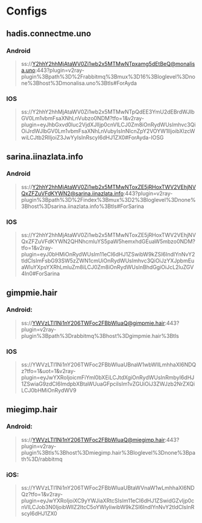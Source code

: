 # Configs

## hadis.connectme.uno
### Android
> ss://Y2hhY2hhMjAtaWV0Zi1wb2x5MTMwNTpxamg5dEtBeQ@monalisa.uno:443?plugin=v2ray-plugin%3Bpath%3D%2Frabbitmq%3Bmux%3D16%3Bloglevel%3Dnone%3Bhost%3Dmonalisa.uno%3Btls#ForAyda
### IOS
> ss://Y2hhY2hhMjAtaWV0Zi1wb2x5MTMwNTpQdEE3YmU2dEBrdWJlbGV0Lm1vbmFsaXNhLnVubzo0NDM?tfo=1&v2ray-plugin=eyJhbGxvd0luc2VjdXJlIjp0cnVlLCJ0Zm8iOnRydWUsImhvc3QiOiJrdWJlbGV0Lm1vbmFsaXNhLnVubyIsInNlcnZpY2VOYW1lIjoibXlzcWwiLCJtb2RlIjoiZ3JwYyIsInRscyI6dHJ1ZX0#ForAyda-IOSG

## sarina.iinazlata.info
### Android
> ss://Y2hhY2hhMjAtaWV0Zi1wb2x5MTMwNToxZE5jRHoxTWV2VEhjNVQxZFZuVFdKYWN2@sarina.iinazlata.info:443?plugin=v2ray-plugin%3Bpath%3D%2Findex%3Bmux%3D2%3Bloglevel%3Dnone%3Bhost%3Dsarina.iinazlata.info%3Btls#ForSarina
### IOS
> ss://Y2hhY2hhMjAtaWV0Zi1wb2x5MTMwNToxZE5jRHoxTWV2VEhjNVQxZFZuVFdKYWN2QHNhcmluYS5paW5hemxhdGEuaW5mbzo0NDM?tfo=1&v2ray-plugin=eyJ0bHMiOnRydWUsIm11eCI6dHJ1ZSwibW9kZSI6IndlYnNvY2tldCIsImFsbG93SW5zZWN1cmUiOnRydWUsImhvc3QiOiJzYXJpbmEuaWluYXpsYXRhLmluZm8iLCJ0Zm8iOnRydWUsInBhdGgiOiJcL2luZGV4In0#ForSarina


## gimpmie.hair
### Android:
> ss://YWVzLTI1Ni1nY206TWFoc2FBbWluaQ@gimpmie.hair:443?plugin=v2ray-plugin%3Bpath%3Drabbitmq%3Bhost%3Dgimpmie.hair%3Btls
### IOS
> ss://YWVzLTI1Ni1nY206TWFoc2FBbWluaUBnaW1wbWllLmhhaXI6NDQz?tfo=1&uot=1&v2ray-plugin=eyJwYXRoIjoicmFiYml0bXEiLCJtdXgiOnRydWUsInRmbyI6dHJ1ZSwiaG9zdCI6ImdpbXBtaWUuaGFpciIsIm1vZGUiOiJ3ZWJzb2NrZXQiLCJ0bHMiOnRydWV9


## miegimp.hair
### Android:
> ss://YWVzLTI1Ni1nY206TWFoc2FBbWluaQ@miegimp.hair:443?plugin=v2ray-plugin%3Btls%3Bhost%3Dmiegimp.hair%3Bloglevel%3Dnone%3Bpath%3D/rabbitmq
### iOS:
> ss://YWVzLTI1Ni1nY206TWFoc2FBbWluaUBtaWVnaW1wLmhhaXI6NDQz?tfo=1&v2ray-plugin=eyJwYXRoIjoiXC9yYWJiaXRtcSIsIm11eCI6dHJ1ZSwidGZvIjp0cnVlLCJob3N0IjoibWllZ2ltcC5oYWlyIiwibW9kZSI6IndlYnNvY2tldCIsInRscyI6dHJ1ZX0


